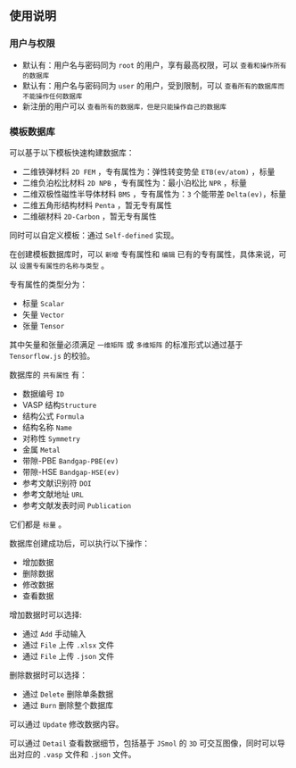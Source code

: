 ## 使用说明

### 用户与权限

- 默认有：用户名与密码同为 `root` 的用户，享有最高权限，可以 `查看和操作所有的数据库`
- 默认有：用户名与密码同为 `user` 的用户，受到限制，可以 `查看所有的数据库而不能操作任何数据库`
- 新注册的用户可以 `查看所有的数据库，但是只能操作自己的数据库`

### 模板数据库

可以基于以下模板快速构建数据库：

- 二维铁弹材料 `2D FEM` ，专有属性为：弹性转变势垒 `ETB(ev/atom)` ，标量
- 二维负泊松比材料 `2D NPB` ，专有属性为：最小泊松比 `NPR` ，标量
- 二维双极性磁性半导体材料 `BMS` ，专有属性为：`3` 个能带差 `Delta(ev)`，标量
- 二维五角形结构材料 `Penta` ，暂无专有属性
- 二维碳材料 `2D-Carbon` ，暂无专有属性

同时可以自定义模板：通过 `Self-defined` 实现。

在创建模板数据库时，可以 `新增` 专有属性和 `编辑` 已有的专有属性，具体来说，可以 `设置专有属性的名称与类型` 。

专有属性的类型分为：

- 标量 `Scalar`
- 矢量 `Vector`
- 张量 `Tensor`

其中矢量和张量必须满足 `一维矩阵` 或 `多维矩阵` 的标准形式以通过基于 `Tensorflow.js` 的校验。

数据库的 `共有属性` 有：

- 数据编号 `ID`
- VASP 结构`Structure`
- 结构公式 `Formula`
- 结构名称 `Name`
- 对称性 `Symmetry`
- 金属 `Metal`
- 带隙-PBE `Bandgap-PBE(ev)`
- 带隙-HSE `Bandgap-HSE(ev)`
- 参考文献识别符 `DOI`
- 参考文献地址 `URL`
- 参考文献发表时间 `Publication`

它们都是 `标量` 。

数据库创建成功后，可以执行以下操作：

- 增加数据
- 删除数据
- 修改数据
- 查看数据

增加数据时可以选择:

- 通过 `Add` 手动输入
- 通过 `File` 上传 `.xlsx` 文件 
- 通过 `File` 上传 `.json` 文件

删除数据时可以选择：

- 通过 `Delete` 删除单条数据
- 通过 `Burn` 删除整个数据库

可以通过 `Update` 修改数据内容。

可以通过 `Detail` 查看数据细节，包括基于 `JSmol` 的 `3D` 可交互图像，同时可以导出对应的 `.vasp` 文件和 `.json` 文件。

